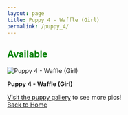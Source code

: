 ```yaml
---
layout: page
title: Puppy 4 - Waffle (Girl)
permalink: /puppy_4/
---
```


<h2><span style="color:green;">Available</span></h2>

 <div class="gallery-item">
    <img src="https://imagedelivery.net/t3wCsGMKGPWUV8JSaoSPtQ/43ccfd5a-0cb2-4939-5a81-2e6f302c3200/public" alt="Puppy 4 - Waffle (Girl)">
    <p><strong>Puppy 4 - Waffle (Girl) </strong></p>
  </div>

[Visit the puppy gallery](/puppy_gallery/) to see more pics!
<br>
[Back to Home](/)